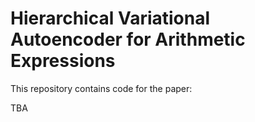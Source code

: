 # Hierarchical Variational Autoencoder for Arithmetic Expressions

This repository contains code for the paper: 

TBA